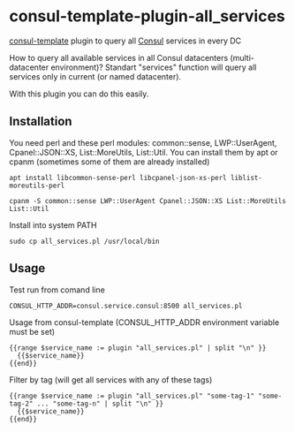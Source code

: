 # consul-template-plugin-all_services

[consul-template](https://github.com/hashicorp/consul-template) plugin to query all [Consul](https://www.consul.io) services in every DC

How to query all available services in all Consul datacenters (multi-datacenter environment)? Standart "services" function will query all services only in current (or named datacenter).

With this plugin you can do this easily.

## Installation

You need perl and these perl modules: common::sense, LWP::UserAgent, Cpanel::JSON::XS, List::MoreUtils, List::Util. You can install them by apt or cpanm (sometimes some of them are already installed)

```
apt install libcommon-sense-perl libcpanel-json-xs-perl liblist-moreutils-perl
```

```
cpanm -S common::sense LWP::UserAgent Cpanel::JSON::XS List::MoreUtils List::Util
```

Install into system PATH

```
sudo cp all_services.pl /usr/local/bin
```

## Usage

Test run from comand line

```
CONSUL_HTTP_ADDR=consul.service.consul:8500 all_services.pl
```

Usage from consul-template (CONSUL_HTTP_ADDR environment variable must be set)

```
{{range $service_name := plugin "all_services.pl" | split "\n" }}
  {{$service_name}}
{{end}}
```

Filter by tag (will get all services with any of these tags)

```
{{range $service_name := plugin "all_services.pl" "some-tag-1" "some-tag-2" ... "some-tag-n" | split "\n" }}
  {{$service_name}}
{{end}}
```
